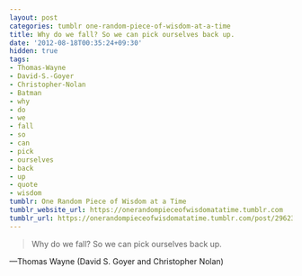 ```yaml
---
layout: post
categories: tumblr one-random-piece-of-wisdom-at-a-time
title: Why do we fall? So we can pick ourselves back up.
date: '2012-08-18T00:35:24+09:30'
hidden: true
tags:
- Thomas-Wayne
- David-S.-Goyer
- Christopher-Nolan
- Batman
- why
- do
- we
- fall
- so
- can
- pick
- ourselves
- back
- up
- quote
- wisdom
tumblr: One Random Piece of Wisdom at a Time
tumblr_website_url: https://onerandompieceofwisdomatatime.tumblr.com
tumblr_url: https://onerandompieceofwisdomatatime.tumblr.com/post/29623175832/why-do-we-fall-so-we-can-pick-ourselves-back-up
---
```

> Why do we fall? So we can pick ourselves back up.

—Thomas Wayne (David S. Goyer and Christopher Nolan)
